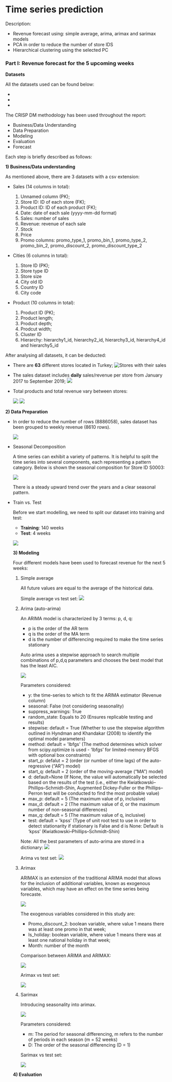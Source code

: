 # Time series prediction

Description: 
- Revenue forecast using: simple average, arima, arimax and sarimax models
- PCA in order to reduce the number of store IDS
- Hierarchical clustering using the selected PC

### Part I: Revenue forecast for the 5 upcoming weeks 

**Datasets**

All the datasets used can be found below:

-
-
-

The CRISP DM methodology has been used throughout the report:

- Business/Data Understanding
- Data Preparation
- Modeling
- Evaluation
- Forecast

Each step is briefly described as follows:

**1) Business/Data understanding**

As mentioned above, there are 3 datasets with a csv extension:

- Sales (14 columns in total):
  1. Unnamed column (PK);
  2. Store ID: ID of each store (FK);
  3. Product ID: ID of each product (FK);
  4. Date: date of each sale (yyyy-mm-dd format)
  5. Sales: number of sales
  6. Revenue: revenue of each sale
  7. Stock
  8. Price
  9. Promo columns: promo_type_1, promo_bin_1, promo_type_2, promo_bin_2, promo_discount_2, promo_discount_type_2

- Cities (6 columns in total):
  1. Store ID (PK);
  2. Store type ID
  3. Store size
  4. City old ID
  5. Country ID
  6. City code 

- Product (10 columns in total):
  1. Product ID (PK);
  2. Product length;
  3. Product depth;
  4. Prodcut width;
  5. Cluster ID
  6. Hierarchy: hierarchy1_id, hierarchy2_id, hierarchy3_id, hierarchy4_id and hierarchy5_id

After analysing all datasets, it can be deducted:
- There are **63** different stores located in Turkey;
  ![Stores with their sales](Documentação/Number_stores.jpg)
  
- The sales dataset includes **daily** sales/revenue per store from January 2017 to September 2019;
  ![](Documentação/Daily_revenue.png)
  
- Total products and total revenue vary between stores:
  
  ![](Documentação/Total_products.png)
  ![](Documentação/Total_revenue.png)

**2) Data Preparation**

- In order to reduce the number of rows (8886058), sales dataset has been grouped to weekly revenue (8610 rows).  

  ![](Documentação/Weekly_revenue.png)

- Seasonal Decomposition

  A time series can exhibit a variety of patterns. It is helpful to split the time series into several components, each representing a pattern category. 
  Below is shown the seasonal composition for Store ID S0003:

  ![](Documentação/Seasonal_decomposition.png)
  
  There is a steady upward trend over the years and a clear seasonal pattern.

- Train vs. Test

  Before we start modelling, we need to split our dataset into training and test:

  - **Training**: 140 weeks
  - **Test**: 4 weeks
  
  ![](Documentação/Train_test_v2.PNG)

  **3) Modeling**

  Four different models have been used to forecast revenue for the next 5 weeks:

    1. Simple average
    
       All future values are equal to the average of the historical data. 

       Simple average vs test set:
       ![](Documentação/Average.PNG)

    2. Arima (auto-arima)

       An ARIMA model is characterized by 3 terms: p, d, q:

       - p is the order of the AR term
       - q is the order of the MA term
       - d is the number of differencing required to make the time series stationary
      
       Auto arima uses a stepwise approach to search multiple combinations of p,d,q parameters and chooses the best model that has the least AIC.

       ![](Documentação/Arima.PNG)

       Parameters considered:
         - y: the time-series to which to fit the ARIMA estimator (Revenue column)
         - seasonal: False (not considering seasonality)
         - suppress_warnings: True
         - random_state: Equals to 20 (Ensures replicable testing and results)
         - stepwise: default = True (Whether to use the stepwise algorithm outlined in Hyndman and Khandakar (2008) to identify the optimal model parameters)
         - method: default = 'lbfgs' (The method determines which solver from scipy.optimize is used - ‘lbfgs’ for limited-memory BFGS with optional box constraints)
         - start_p: defalut = 2 (order (or number of time lags) of the auto-regressive (“AR”) model)
         - start_q: default = 2 (order of the moving-average (“MA”) model)
         - d: default=None (If None, the value will automatically be selected based on the results of the test (i.e., either the Kwiatkowski–Phillips–Schmidt–Shin, Augmented Dickey-Fuller or the 
           Phillips–Perron test will be conducted to find the most probable value)
         - max_p: default = 5 (The maximum value of p, inclusive)
         - max_d: default = 2 (The maximum value of d, or the maximum number of non-seasonal differences)
         - max_q: default = 5 (The maximum value of q, inclusive)
         - test: default = 'kpss' (Type of unit root test to use in order to detect stationarity if stationary is False and d is None: Default is ‘kpss’ (Kwiatkowski–Phillips–Schmidt–Shin)

       Note: All the best parameters of auto-arima are stored in a dictionary:
          ![](Documentação/Model_arima.PNG)

       Arima vs test set:
       ![](Documentação/Arima_S0038.PNG)

    3. Arimax
 
       ARIMAX is an extension of the traditional ARIMA model that allows for the inclusion of additional variables, known as exogenous variables, which may have an effect on the time series being forecaste.

       ![](Documentação/Arimax_exogenous_variables.PNG)
       
       The exogenous variables considered in this study are:

         - Promo_discount_2: boolean variable, where value 1 means there was at least one promo in that week;
         - Is_holiday: boolean variable, where value 1 means there was at least one national holiday in that week;
         - Month: number of the month

       Comparison between ARIMA and ARIMAX:

       ![](Documentação/Arima_vs_Arimax_2.PNG)

       Arimax vs test set:

       ![](Documentação/Arimax_S0003.PNG)

     4. Sarimax
 
        Introducing seasonality into arimax.

        ![](Documentação/Sarimax_variables.PNG)
        
        Parameters considered:
          - m: The period for seasonal differencing, m refers to the number of periods in each season (m = 52 weeks)
          - D: The order of the seasonal differencing (D = 1)

        Sarimax vs test set:

        ![](Documentação/Sarimax_S0143.PNG)

  **4) Evaluation**

    
        
       
       

       
       
  

  
  
  
  
